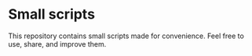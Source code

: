 # Small scripts
This repository contains small scripts made for convenience.
Feel free to use, share, and improve them.

